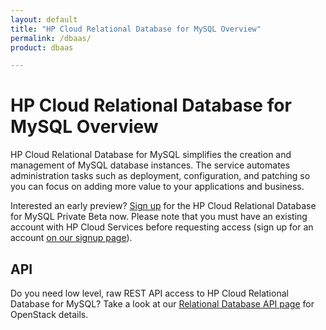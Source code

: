 ```yaml
---
layout: default
title: "HP Cloud Relational Database for MySQL Overview"
permalink: /dbaas/
product: dbaas

---
```

# HP Cloud Relational Database for MySQL Overview

HP Cloud Relational Database for MySQL simplifies the creation and management of MySQL database instances. The service automates administration tasks such as deployment, configuration, and patching so you can focus on adding more value to your applications and business.

Interested an early preview? [Sign up](https://account.hpcloud.com/cases/betarequest/dbaas/) for the HP Cloud Relational Database for MySQL Private Beta now. Please note that you must have an existing account with HP Cloud Services before requesting access (sign up for an account [on our signup page](https://account.hpcloud.com/signup)).

## API ##
Do you need low level, raw REST API access to HP Cloud Relational Database for MySQL? Take a look at our [Relational Database API page](/api/dbaas/) for OpenStack details.
